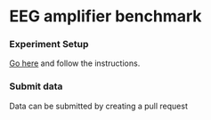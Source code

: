# EEG amplifier benchmark


### Experiment Setup

[Go here](http://alexandrebarachant.github.io/eeg-amplifier-benchmark/experiements/) and follow the instructions.

### Submit data

Data can be submitted by creating a pull request
